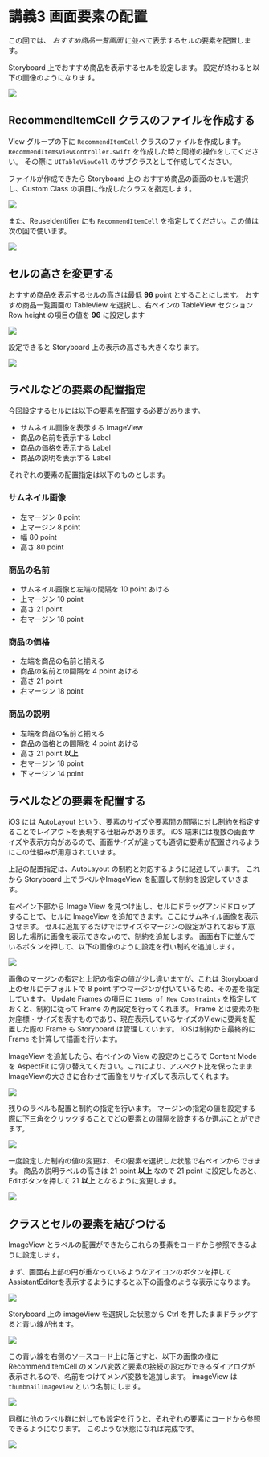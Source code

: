# 講義3 画面要素の配置

この回では、 *おすすめ商品一覧画面* に並べて表示するセルの要素を配置します。

Storyboard 上でおすすめ商品を表示するセルを設定します。
設定が終わると以下の画像のようになります。

![](./images/20160722061927_img20160722-18-tame1a.png)

## RecommendItemCell クラスのファイルを作成する

View グループの下に `RecommendItemCell` クラスのファイルを作成します。
`RecommendItemsViewController.swift` を作成した時と同様の操作をしてください。
その際に `UITableViewCell` のサブクラスとして作成してください。

ファイルが作成できたら Storyboard 上の おすすめ商品の画面のセルを選択し、Custom Class の項目に作成したクラスを指定します。

![](./images/20160722062803_img20160722-10-taaxae.png)

また、ReuseIdentifier にも `RecommendItemCell` を指定してください。この値は次の回で使います。

![](./images/20160726050530_img20160726-9477-12mn6uk.png)

## セルの高さを変更する

おすすめ商品を表示するセルの高さは最低 **96** point とすることにします。
おすすめ商品一覧画面の TableView を選択し、右ペインの TableView セクション Row height の項目の値を **96** に設定します

![](./images/20160725091408_img20160725-16-dkia0n.png)

設定できると Storyboard 上の表示の高さも大きくなります。

![](./images/20160725091710_img20160725-16-16bufog.png)

## ラベルなどの要素の配置指定

今回設定するセルには以下の要素を配置する必要があります。

- サムネイル画像を表示する ImageView
- 商品の名前を表示する Label
- 商品の価格を表示する Label
- 商品の説明を表示する Label

それぞれの要素の配置指定は以下のものとします。

### サムネイル画像

- 左マージン 8 point
- 上マージン 8 point
- 幅 80 point
- 高さ 80 point

### 商品の名前

- サムネイル画像と左端の間隔を 10 point あける
- 上マージン 10 point
- 高さ 21 point
- 右マージン 18 point

### 商品の価格

- 左端を商品の名前と揃える
- 商品の名前との間隔を 4 point あける
- 高さ 21 point
- 右マージン 18 point
 
### 商品の説明

- 左端を商品の名前と揃える
- 商品の価格との間隔を 4 point あける
- 高さ 21 point **以上**
- 右マージン 18 point
- 下マージン 14 point

## ラベルなどの要素を配置する

iOS には AutoLayout という、要素のサイズや要素間の間隔に対し制約を指定することでレイアウトを表現する仕組みがあります。
iOS 端末には複数の画面サイズや表示方向があるので、画面サイズが違っても適切に要素が配置されるようにこの仕組みが用意されています。

上記の配置指定は、AutoLayout の制約と対応するように記述しています。
これから Storyboard 上でラベルやImageView を配置して制約を設定していきます。

右ペイン下部から Image View を見つけ出し、セルにドラッグアンドドロップすることで、セルに ImageView を追加できます。ここにサムネイル画像を表示させます。
セルに追加するだけではサイズやマージンの設定がされておらず意図した場所に画像を表示できないので、制約を追加します。
画面右下に並んでいるボタンを押して、以下の画像のように設定を行い制約を追加します。

![](./images/20160725103626_img20160725-9474-hunvfc.png)

画像のマージンの指定と上記の指定の値が少し違いますが、これは Storyboard上のセルにデフォルトで 8 point ずつマージンが付いているため、その差を指定しています。
Update Frames の項目に `Items of New Constraints` を指定しておくと、制約に従って Frame の再設定を行ってくれます。
Frame とは要素の相対座標・サイズを表すものであり、現在表示しているサイズのViewに要素を配置した際の Frame も Storyboard は管理しています。
iOSは制約から最終的に Frame を計算して描画を行います。

ImageView を追加したら、右ペインの View の設定のところで Content Mode を AspectFit に切り替えてください。これにより、アスペクト比を保ったままImageViewの大きさに合わせて画像をリサイズして表示してくれます。

![](./images/20160727091846_img20160727-28312-nznawz.png)

残りのラベルも配置と制約の指定を行います。
マージンの指定の値を設定する際に下三角をクリックすることでどの要素との間隔を設定するか選ぶことができます。

![](./images/20160725103205_img20160725-9477-yi8dqr.png)

一度設定した制約の値の変更は、その要素を選択した状態で右ペインからできます。
商品の説明ラベルの高さは 21 point **以上** なので 21 point に設定したあと、Editボタンを押して 21 **以上** となるように変更します。

![](./images/20160725104448_img20160725-9477-3nl558.png)

## クラスとセルの要素を結びつける

ImageView とラベルの配置ができたらこれらの要素をコードから参照できるように設定します。

まず、画面右上部の円が重なっているようなアイコンのボタンを押してAssistantEditorを表示するようにすると以下の画像のような表示になります。

![](./images/20160725104832_img20160725-9474-1rm4rkp.png)

Storyboard 上の imageView を選択した状態から Ctrl を押したままドラッグすると青い線が出ます。

![](./images/20160725105503_img20160725-16-1ph590a.png)

この青い線を右側のソースコード上に落とすと、以下の画像の様に RecommendItemCell のメンバ変数と要素の接続の設定ができるダイアログが表示されるので、名前をつけてメンバ変数を追加します。
imageView は `thumbnailImageView` という名前にします。

![](./images/20160725105023_img20160725-19-d8zdwu.png)

同様に他のラベル群に対しても設定を行うと、それぞれの要素にコードから参照できるようになります。
このような状態になれば完成です。

![](./images/20160725105804_img20160725-10-1h1odm5.png)
